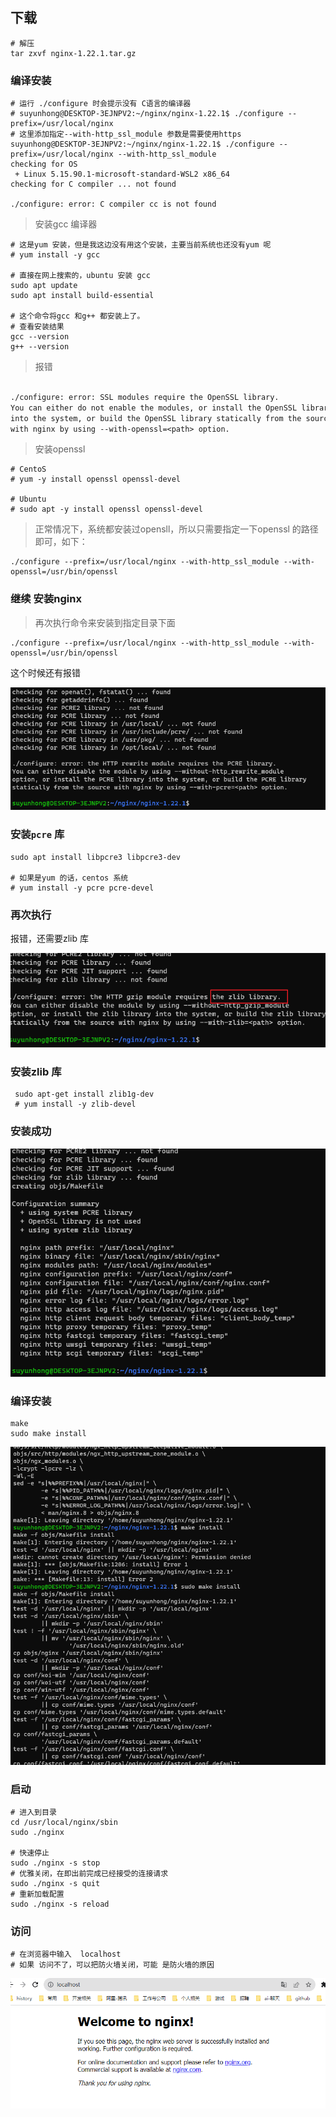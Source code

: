 



## 下载



```properties
# 解压
tar zxvf nginx-1.22.1.tar.gz
```



### 编译安装

```properties
# 运行 ./configure 时会提示没有 C语言的编译器
# suyunhong@DESKTOP-3EJNPV2:~/nginx/nginx-1.22.1$ ./configure --prefix=/usr/local/nginx
# 这里添加指定--with-http_ssl_module 参数是需要使用https 
suyunhong@DESKTOP-3EJNPV2:~/nginx/nginx-1.22.1$ ./configure --prefix=/usr/local/nginx --with-http_ssl_module
checking for OS
 + Linux 5.15.90.1-microsoft-standard-WSL2 x86_64
checking for C compiler ... not found

./configure: error: C compiler cc is not found

```

> 安装gcc 编译器

```properties
# 这是yum 安装，但是我这边没有用这个安装，主要当前系统也还没有yum 呢
# yum install -y gcc

# 直接在网上搜索的，ubuntu 安装 gcc
sudo apt update
sudo apt install build-essential

# 这个命令将gcc 和g++ 都安装上了。
# 查看安装结果
gcc --version
g++ --version
```



> 报错

```txt

./configure: error: SSL modules require the OpenSSL library.
You can either do not enable the modules, or install the OpenSSL library
into the system, or build the OpenSSL library statically from the source
with nginx by using --with-openssl=<path> option.
```

> 安装openssl

```properties
# CentoS
# yum -y install openssl openssl-devel

# Ubuntu
# sudo apt -y install openssl openssl-devel
```

> 正常情况下，系统都安装过opensll，所以只需要指定一下openssl 的路径即可，如下：

```properties
./configure --prefix=/usr/local/nginx --with-http_ssl_module --with-openssl=/usr/bin/openssl
```

### 继续 安装nginx

>  再次执行命令来安装到指定目录下面

```properties
./configure --prefix=/usr/local/nginx --with-http_ssl_module --with-openssl=/usr/bin/openssl
```

这个时候还有报错

![image-20231004192553713](nginx-01-下载与安装.assets/image-20231004192553713.png)



### 安装`pcre` 库

```properties
sudo apt install libpcre3 libpcre3-dev

# 如果是yum 的话，centos 系统
# yum install -y pcre pcre-devel 
```



### 再次执行

报错，还需要zlib 库

![image-20231004193134557](nginx-01-下载与安装.assets/image-20231004193134557.png)



### 安装zlib 库

```properties
 sudo apt-get install zlib1g-dev
 # yum install -y zlib-devel
```



### 安装成功

![image-20231004193258432](nginx-01-下载与安装.assets/image-20231004193258432.png)



### 编译安装

```properties
make
sudo make install 
```

![image-20231004193429107](nginx-01-下载与安装.assets/image-20231004193429107.png)



### 启动

```properties
# 进入到目录
cd /usr/local/nginx/sbin
sudo ./nginx

# 快速停止
sudo ./nginx -s stop 
# 优雅关闭，在即出前完成已经接受的连接请求
sudo ./nginx -s quit
# 重新加载配置
sudo ./nginx -s reload 
```

### 访问

```properties
# 在浏览器中输入  localhost
# 如果 访问不了，可以把防火墙关闭，可能 是防火墙的原因
```

![image-20231004193725628](nginx-01-下载与安装.assets/image-20231004193725628.png)

